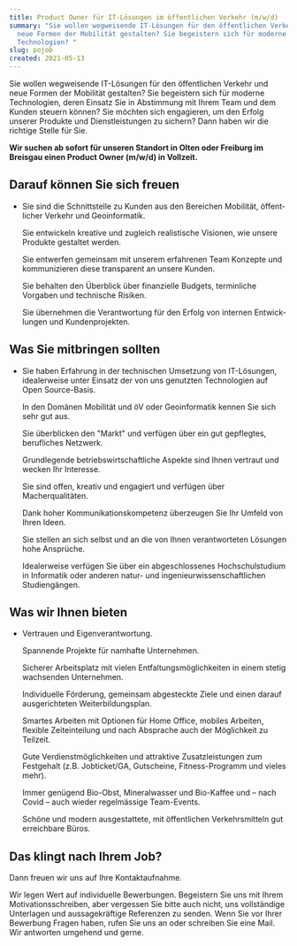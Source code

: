 ```yaml
---
title: Product Owner für IT-Lösungen im öffentlichen Verkehr (m/w/d)
summary: "Sie wollen wegweisende IT-Lösungen für den öffentlichen Verkehr und
  neue Formen der Mobilität gestalten? Sie begeistern sich für moderne
  Technologien? "
slug: pojob
created: 2021-05-13
---
```

Sie wollen wegweisende IT-Lösungen für den öffentlichen Verkehr und neue Formen der Mobilität gestalten? Sie begeistern sich für moderne Technologien, deren Einsatz Sie in Abstimmung mit Ihrem Team und dem Kunden steuern können? Sie möchten sich engagieren, um den Erfolg unserer Produkte und Dienstleistungen zu sichern? Dann haben wir die richtige Stelle für Sie.

**Wir suchen ab sofort für unseren Standort in Olten oder Freiburg im Breisgau einen Product Owner (m/w/d) in Vollzeit.**

## Darauf können Sie sich freuen

* Sie sind die Schnittstelle zu Kunden aus den Bereichen Mobilität, öffent&shy;licher Verkehr und Geoinformatik.

  Sie entwickeln kreative und zugleich realistische Visionen, wie unsere Produkte gestaltet werden.

  Sie entwerfen gemeinsam mit unserem erfahrenen Team Konzepte und kommunizieren diese trans&shy;parent an unsere Kunden.

  Sie behalten den Überblick über finanzielle Budgets, terminliche Vorgaben und technische Risiken.

  Sie übernehmen die Verantwortung für den Erfolg von internen Ent&shy;wick&shy;lungen und Kundenprojekten.

## Was Sie mitbringen sollten

* Sie haben Erfahrung in der technischen Umsetzung von IT-Lösungen, idealerweise unter Einsatz der von uns genutzten Technologien auf Open Source-Basis.

  In den Domänen Mobilität und öV oder Geoinformatik kennen Sie sich sehr gut aus.

  Sie überblicken den "Markt" und verfügen über ein gut gepflegtes, berufliches Netzwerk.

  Grundlegende betriebs&shy;wirt&shy;schaftliche Aspekte sind Ihnen vertraut und wecken Ihr Interesse.

  Sie sind offen, kreativ und engagiert und verfügen über Macherqualitäten.

  Dank hoher Kommunikations&shy;kompetenz überzeugen Sie Ihr Umfeld von Ihren Ideen.   

  Sie stellen an sich selbst und an die von Ihnen verantworteten Lösungen hohe Ansprüche.

  Idealerweise verfügen Sie über ein abgeschlossenes Hochschulstudium in Informatik oder anderen natur- und ingenieur­wissen­schaft­lichen Studien­gängen.

## Was wir Ihnen bieten

* Vertrauen und Eigenverantwortung.

  Spannende Projekte für namhafte Unternehmen.

  Sicherer Arbeitsplatz mit vielen Entfaltungsmöglichkeiten in einem stetig wachsenden Unternehmen.

  Individuelle Förderung, gemeinsam abgesteckte Ziele und einen darauf ausgerichteten Weiterbildungsplan.

  Smartes Arbeiten mit Optionen für Home Office, mobiles Arbeiten, flexible Zeiteinteilung und nach Absprache auch der Möglichkeit zu Teilzeit.

  Gute Verdienstmöglichkeiten und attraktive Zusatz­leistungen zum Festgehalt (z.B. Job­ticket/GA, Gutscheine, Fitness-Programm und vieles mehr).

  Immer genügend Bio-Obst, Mineralwasser und Bio-Kaffee und – nach Covid – auch wieder regel&shy;mässige Team-Events.

  Schöne und modern ausgestattete, mit öffentlichen Verkehrsmitteln gut erreichbare Büros.

## Das klingt nach Ihrem Job?

Dann freuen wir uns auf Ihre Kontaktaufnahme.

Wir legen Wert auf individuelle Bewerbungen. Begeistern Sie uns mit Ihrem Motivationsschreiben, aber vergessen Sie bitte auch nicht, uns vollständige Unterlagen und aussagekräftige Referenzen zu senden. Wenn Sie vor Ihrer Bewerbung Fragen haben, rufen Sie uns an oder schreiben Sie eine Mail. Wir antworten umgehend und gerne.